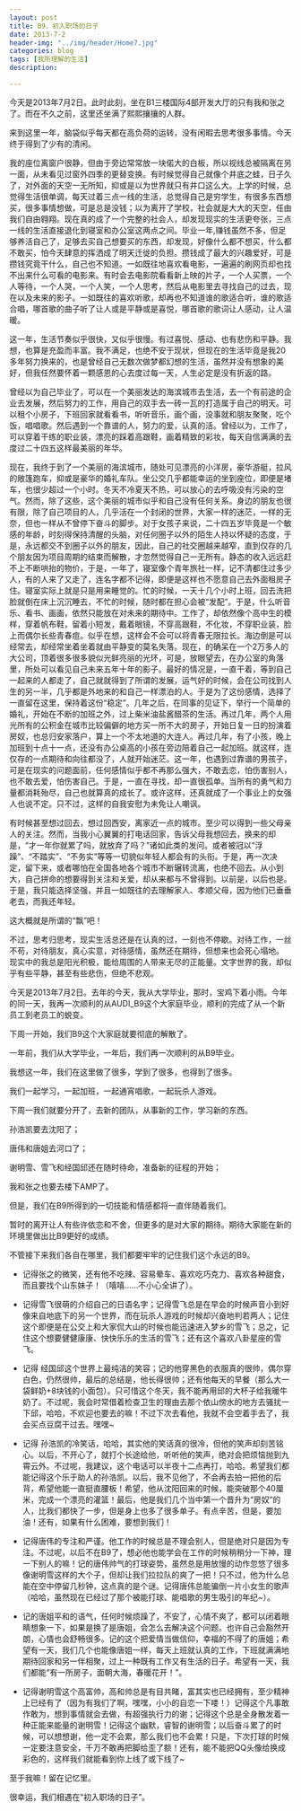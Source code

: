 ```yaml
---
layout: post
title: B9，初入职场的日子
date: 2013-7-2
header-img: "../img/header/Home7.jpg"
categories: blog
tags: [我所理解的生活]
description: 

---
```


今天是2013年7月2日。此时此刻，坐在B1三楼国际4部开发大厅的只有我和张之了。而在不久之前，这里还坐满了熙熙攘攘的人群。
来到这里一年，脑袋似乎每天都在高负荷的运转，没有闲暇去思考很多事情。今天终于得到了少有的清闲。
我的座位离窗户很静，但由于旁边常常放一块偌大的白板，所以视线总被隔离在另一面，从未看见过窗外四季的更替变换。有时候觉得自己就像个井底之蛙，日子久了，对外面的天空一无所知，抑或是以为世界就只有井口这么大。上学的时候，总觉得生活很单调，每天过着三点一线的生活，总觉得自己是穷学生，有很多东西想买，很多事情想做，可是总是没钱；以为离开了学校，社会就是大大的天空，任由我们自由翱翔。现在真的成了一个完整的社会人，却发现现实的生活更夸张，三点一线的生活直接退化到寝室和办公室这两点之间。毕业一年,赚钱虽然不多，但足够养活自己了，足够去买自己想要买的东西，却发现，好像什么都不想买，什么都不敢买，怕今天肆意的挥洒成了明天迁徙的负担。攒钱成了最大的兴趣爱好，可是攒钱究竟干什么，自己也不知道。一如既往地喜欢看电影，一遍遍的刷网页却也找不出来什么可看的电影来。有时会去电影院看看新上映的片子，一个人买票，一个人等待，一个人哭，一个人笑，一个人思考，然后从电影里去寻找自己的过去，现在以及未来的影子。一如既往的喜欢听歌，却再也不知道谁的歌适合听，谁的歌适合唱，哪首歌的曲子听了让人或是平静或是喜悦，哪首歌的歌词让人感动，让人温暖。
这一年，生活节奏似乎很快，又似乎很慢。有过喜悦、感动、也有悲伤和平静。我想，也算是充盈而丰富。我不满足，也绝不安于现状，但现在的生活毕竟是我20多年努力换来的，也是曾经自己无数次做梦都幻想的生活，虽然并没有想象的美好，但我任然要怀着一颗感恩的心去度过每一天，人生必定是没有折返的路。
曾经以为自己毕业了，可以在一个美丽发达的海滨城市去生活，去一个有前途的企业去发展，然后努力的工作，用自己的双手去一砖一瓦的打造属于自己的明天。可以租个小房子，下班回家就看看书，听听音乐，画个画，没事就和朋友聚聚，吃个饭，唱唱歌。然后遇到一个靠谱的人，努力的爱，认真的活。曾经以为，工作了，可以穿着干练的职业装，漂亮的踩着高跟鞋，画着精致的彩妆，每天自信满满的去度过二十四五这样最美丽的年华。
现在，我终于到了一个美丽的海滨城市，随处可见漂亮的小洋房，豪华游艇，拉风的敞篷跑车，抑或是豪华的婚礼车队。坐公交几乎都能幸运的坐到座位，即便是堵车，也很少超过一个小时。冬天不冷夏天不热，可以放心的去呼吸没有污染的空气。然而，除了这些，这个美丽的城市似乎和自己没有任何关系。身边的朋友也很有限，除了自己项目的人，几乎活在一个封闭的世界，大家一样的迷茫，一样的无奈，但也一样从不曾停下奋斗的脚步。对于女孩子来说，二十四五岁毕竟是一个敏感的年龄，时刻得保持清醒的头脑，对任何圈子以外的陌生人持以怀疑的态度，于是，永远都交不到圈子以外的朋友，因此，自己的社交圈越来越窄，直到仅存的几个朋友因为项目周期的结束而解散，才忽然觉得自己一无所有。静态的收入远远赶不上不断哄抬的物价，于是，一年了，寝室像个青年旅社一样，记不清都住过多少人，有的人来了又走了，连名字都不记得，即便是这样也不愿意自己去外面租房子住。寝室实际上就是只是用来睡觉的。忙的时候，一天十几个小时上班，回去洗把脸就倒在床上沉沉睡去，不忙的时候，随时都在担心会被“发配”。于是，什么听音乐、看书、画画，依然只能放在对未来的期待中。工作了，却依然像个高中生的模样，穿着帆布鞋，留着小短发，戴着眼镜，不穿高跟鞋，不化妆，不穿职业装，脸上而偶尔长些青春痘。似乎在想，这样会不会可以将青春无限拉长。海边倒是可以经常去，却经常坐着坐着就由平静变的莫名失落。现在，的确呆在一个2万多人的大公司，顶着很多很多貌似光鲜亮丽的光环，可是，放眼望去，在办公室的角落里，所处可以看见自己未来五年十年的影子。最好的情况是，一直干着，等到自己一起来的人都走了，自己就就得到了所谓的发展，运气好的时候，会在公司找到人生的另一半，几乎都是外地来的和自己一样漂泊的人。于是为了这份感情，选择了一直留在这里，保持着这份“稳定”。几年之后，在同事的见证下，举行一个简单的婚礼，开始在不断的加班之外，过上柴米油盐酱醋茶的生活。再过几年，两个人用光所有的公积金在城市比较偏僻的地方买一所不大的房子，开始日复一日的扮演着房奴，也总归安家落户，算上一个不太地道的大连人。再过几年，有了小孩，晚上加班到十点十一点，还没有办公桌高的小孩在旁边陪着自己一起加班。就这样，连仅存的一点期待和向往都没了，人就开始迷茫。这一年，也遇到过靠谱的男孩子，可是在现实的问题面前，任何感情似乎都不再那么强大，不敢去恋，怕伤害别人，也不敢去爱，怕伤害自己。于是，一直在寻找，却一直很孤单。当所有的勇气和力量都消耗殆尽，自己也就算真的成长了。或许这样，还真就成了一个事业上的女强人也说不定。只不过，这样的自我安慰为未免让人嘲讽。
有时候甚至想过回去，想过回西安，离家近一点的城市。至少可以得到一些父母亲人的关注。然而，当我小心翼翼的打电话回家，告诉父母我想回去，换来的却是，“才一年你就累了吗，就放弃了吗？”诸如此类的发问。或者被冠以“浮躁”、“不踏实”、“不务实”等等一切貌似年轻人都会有的头衔。于是，再一次决定，留下来，或者哪怕在全国各地各个城市不断辗转流离，也绝不回去。从小到大，自己拼命的想要得到关注和关爱，却从来都与不曾得到。以前是，以后也是。于是，我只能选择坚强，并且一如既往的去理解家人、孝顺父母，因为他们已垂垂老去，而我还年轻。
这大概就是所谓的“飘”吧！
不过，思考归思考，现实生活总还是在认真的过，一刻也不停歇。对待工作，一丝不苟，对待朋友，真心实意，对待感情，虽然还在期待，但想来也会死心塌地。现实中的我总是阳光积极，能给周围的人带来无尽的正能量。文字世界的我，却似乎有些平静，甚至有些悲伤，但绝不悲观。
今天是2013年7月2日。去年的今天，我从大学毕业，那时，宝鸡下着小雨。今年的同一天，我再一次顺利的从AUDI_B9这个大家庭毕业，顺利的完成了从一个新员工到老员工的蜕变。
下周一开始，我们B9这个大家庭就要彻底的解散了。
一年前，我们从大学毕业，一年后，我们再一次顺利的从B9毕业。我想这一年，我们在这里做了很多，学到了很多，也得到了很多。
我们一起学习，一起加班，一起通宵唱歌，一起玩杀人游戏。下周一我们就要分开了，去新的团队，从事新的工作，学习新的东西。孙浩凯要去沈阳了；唐伟和唐姐去河口了；谢明雪、雪飞和经国邱还在随时待命，准备新的征程的开始；我和张之也要去楼下AMP了。但是，我们在B9所得到的一切技能和情感都将一直伴随着我们。暂时的离开让人有些许依恋和不舍，但更多的是对大家的期待。期待大家能在新的环境里做出比B9更好的成绩。不管接下来我们各自在哪里，我们都要牢牢的记住我们这个永远的B9。* 记得张之的微笑，还有他不吃辣、容易晕车、喜欢吃巧克力、喜欢各种甜食，而且要找个山东妹子！（嘻嘻……不小心全讲了）。* 记得雪飞很萌的介绍自己的日语名字；记得雪飞总是在早会的时候声音小到好像来自地底下的另一个世界，而在玩杀人游戏的时候却兴奋地判若两人；记住这个即便是在公交上和大家侃大山的时候也能迅速进入梦乡的雪飞；总之，记住这个想要健健康康、快快乐乐的生活的雪飞；还有这个喜欢八卦星座的雪飞。* 记得 经国邱这个世界上最纯洁的笑容；记的他穿黑色的衣服真的很帅，偶尔穿白色，仍然很帅，最后的总结是，他长得很帅；还有他每天的早餐（那么大一袋鲜奶+8块钱的小面包）。只可惜这个冬天，我不能再用邱的大杯子给我暖牛奶了。不过呢，我会时常借着检查卫生的理由去那个依山傍水的地方去骚扰一下邱，哈哈，不欢迎也要去的嘛！不过下次去看他，我就不会空着手去了，我会买点豆腐干过去。嘿嘿~* 记得 孙浩凯的冷笑话，哈哈，其实他的笑话真的很冷，但他的笑声却刻苦铭心。以后，不开心了，就打个长途给他，听听他的笑声，绝对会把烦恼抛到九霄云外。不过呢，我建议，这个电话可以半夜十二点再打，哈哈。希望我们都能记得这个乐于助人的孙浩凯。以后，我不见他了，不会再去拍一把他的后背，希望他能一直挺直腰板！希望，他从沈阳回来的时候，能突破那个40厘米，完成一个漂亮的灌篮！最后，他是我们几个当中第一个晋升为“房奴”的人，比我们都快了一步，但是身上也多了很多单子。有点辛苦，但是，要加油！还有，如果有什么困难，要想到我们！   * 记得唐伟的专注和严谨。他工作的时候总是不理会别人，但是绝对只是因为专注。不过呢，以后不在B9了，想必他也能学会在工作的时候稍稍分一下神，理一下别人的嘛！记的唐伟帅气的打球姿势，虽然总是用放慢的动作忽悠了很多像谢明雪这样的大个子，但却让我们拉拉队的爽了一把！只不过，他为什么总能在空中停留几秒钟，这点真的是个谜。记得唐伟总能骗倒一片小女生的歌声（哈哈，虽然现在已经过了那个被能打球、能唱歌的男生吸引的年纪~）。* 记的唐姐平和的语气，任何时候烦躁了，不安了，心情不爽了，都可以闭着眼睛想象一下，如果是换了是唐姐，会怎么去解决这个问题。也许自己会豁然开朗，心情也会舒畅很多。记的这个把爱情当做信仰，幸福的不得了的唐姐；希望有一天，我们几个也能像唐姐一样，每天上班就认真的工作，下班就满满地期待回家和另一伴相聚，过上一种既有工作又有生活的日子。希望有一天，我们都能“有一所房子，面朝大海，春暖花开！”。* 记得谢明雪这个高富帅，高和帅总是有目共睹，富其实也已经拥有，至少精神上已经有了（因为有我们了啊，嘿嘿，小小的自恋一下喽！）记得这个凡事敢作敢为，想到事情就会去做，有超强执行力的谢；记得这个总是全身散发着一种正能来能量的谢明雪！记得这个幽默，睿智的谢明雪；以后奋斗累了的时候，可以想想谢，他一定不会累，那么我们也不会累！只是，下次打球的时候一定要注意安全，千万不敢再把脚给歪了额！还有，能不能把QQ头像给换成彩色的，这样我们就能看到你上线了或下线了~至于我嘛！留在记忆里。

很幸运，我们相遇在“初入职场的日子”。





